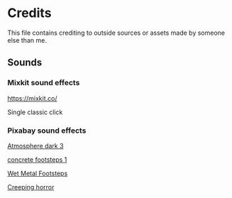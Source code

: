 # Credits
This file contains crediting to outside sources or assets made by someone else than me.

## Sounds

### Mixkit sound effects
https://mixkit.co/

Single classic click 

### Pixabay sound effects
[Atmosphere dark 3](https://pixabay.com/sound-effects/atmosphere-dark-3-16803/)

[concrete footsteps 1](https://pixabay.com/sound-effects/concrete-footsteps-1-6265/)

[Wet Metal Footsteps](https://pixabay.com/sound-effects/wet-metal-footsteps-32703/)

[Creeping horror](https://pixabay.com/fi/sound-effects/creeping-horror-73989/)
